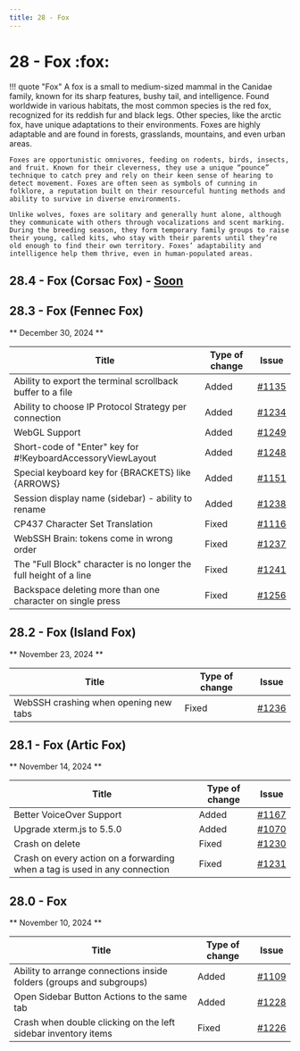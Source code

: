 ```yaml
---
title: 28 - Fox
---
```

# 28 - Fox :fox:
!!! quote "Fox"
    A fox is a small to medium-sized mammal in the Canidae family, known for its sharp features, bushy tail, and intelligence. Found worldwide in various habitats, the most common species is the red fox, recognized for its reddish fur and black legs. Other species, like the arctic fox, have unique adaptations to their environments. Foxes are highly adaptable and are found in forests, grasslands, mountains, and even urban areas.

    Foxes are opportunistic omnivores, feeding on rodents, birds, insects, and fruit. Known for their cleverness, they use a unique “pounce” technique to catch prey and rely on their keen sense of hearing to detect movement. Foxes are often seen as symbols of cunning in folklore, a reputation built on their resourceful hunting methods and ability to survive in diverse environments.

    Unlike wolves, foxes are solitary and generally hunt alone, although they communicate with others through vocalizations and scent marking. During the breeding season, they form temporary family groups to raise their young, called kits, who stay with their parents until they’re old enough to find their own territory. Foxes’ adaptability and intelligence help them thrive, even in human-populated areas.

## 28.4 - Fox (Corsac Fox) - [Soon](https://webssh.net/documentation/becoming-external-tester/)

## 28.3 - Fox (Fennec Fox)
** December 30, 2024 **

| Title | Type of change | Issue |
| --- | --- | --- |
| Ability to export the terminal scrollback buffer to a file | Added | [#1135](https://github.com/isontheline/pro.webssh.net/issues/1135) |
| Ability to choose IP Protocol Strategy per connection | Added | [#1234](https://github.com/isontheline/pro.webssh.net/issues/1234) |
| WebGL Support | Added | [#1249](https://github.com/isontheline/pro.webssh.net/issues/1249) |
| Short-code of "Enter" key for #!KeyboardAccessoryViewLayout | Added | [#1248](https://github.com/isontheline/pro.webssh.net/issues/1248) |
| Special keyboard key for {BRACKETS} like {ARROWS} | Added | [#1151](https://github.com/isontheline/pro.webssh.net/issues/1151) |
| Session display name (sidebar) - ability to rename | Added | [#1238](https://github.com/isontheline/pro.webssh.net/issues/1238) |
| CP437 Character Set Translation | Fixed | [#1116](https://github.com/isontheline/pro.webssh.net/issues/1116) |
| WebSSH Brain: tokens come in wrong order | Fixed | [#1237](https://github.com/isontheline/pro.webssh.net/issues/1237) |
| The "Full Block" character is no longer the full height of a line | Fixed | [#1241](https://github.com/isontheline/pro.webssh.net/issues/1241) |
| Backspace deleting more than one character on single press | Fixed | [#1256](https://github.com/isontheline/pro.webssh.net/issues/1256) |

## 28.2 - Fox (Island Fox)
** November 23, 2024 **

| Title | Type of change | Issue |
| --- | --- | --- |
| WebSSH crashing when opening new tabs | Fixed | [#1236](https://github.com/isontheline/pro.webssh.net/issues/1236) |

## 28.1 - Fox (Artic Fox)
** November 14, 2024 **

| Title | Type of change | Issue |
| --- | --- | --- |
| Better VoiceOver Support | Added | [#1167](https://github.com/isontheline/pro.webssh.net/issues/1167) |
| Upgrade xterm.js to 5.5.0 | Added | [#1070](https://github.com/isontheline/pro.webssh.net/issues/1070) |
| Crash on delete | Fixed | [#1230](https://github.com/isontheline/pro.webssh.net/issues/1230) |
| Crash on every action on a forwarding when a tag is used in any connection | Fixed | [#1231](https://github.com/isontheline/pro.webssh.net/issues/1231) |

## 28.0 - Fox
** November 10, 2024 **

| Title | Type of change | Issue |
| --- | --- | --- |
| Ability to arrange connections inside folders (groups and subgroups) | Added | [#1109](https://github.com/isontheline/pro.webssh.net/issues/1109) |
| Open Sidebar Button Actions to the same tab | Added | [#1228](https://github.com/isontheline/pro.webssh.net/issues/1228) |
| Crash when double clicking on the left sidebar inventory items | Fixed | [#1226](https://github.com/isontheline/pro.webssh.net/issues/1226) |